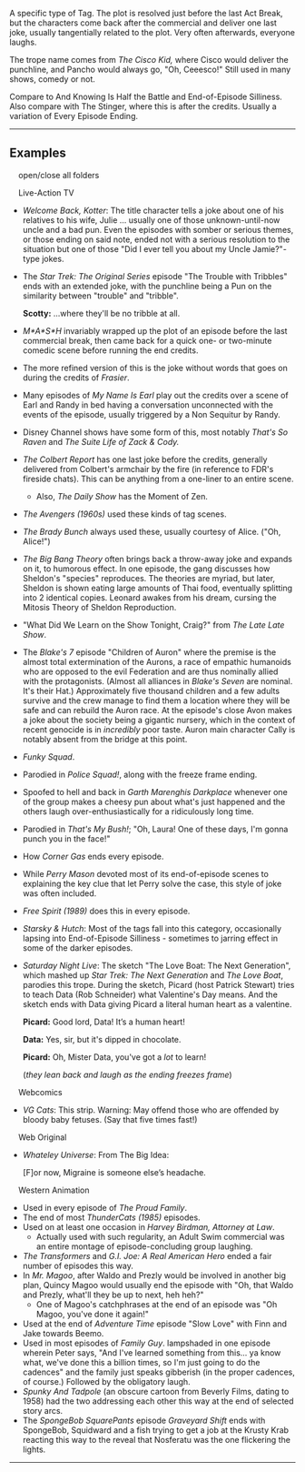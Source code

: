 A specific type of Tag. The plot is resolved just before the last Act Break, but the characters come back after the commercial and deliver one last joke, usually tangentially related to the plot. Very often afterwards, everyone laughs.

The trope name comes from _The Cisco Kid,_ where Cisco would deliver the punchline, and Pancho would always go, "Oh, Ceeesco!" Still used in many shows, comedy or not.

Compare to And Knowing Is Half the Battle and End-of-Episode Silliness. Also compare with The Stinger, where this is after the credits. Usually a variation of Every Episode Ending.

___

## Examples

    open/close all folders 

    Live-Action TV 

-   _Welcome Back, Kotter_: The title character tells a joke about one of his relatives to his wife, Julie ... usually one of those unknown-until-now uncle and a bad pun. Even the episodes with somber or serious themes, or those ending on said note, ended not with a serious resolution to the situation but one of those "Did I ever tell you about my Uncle Jamie?"-type jokes.
-   The _Star Trek: The Original Series_ episode "The Trouble with Tribbles" ends with an extended joke, with the punchline being a Pun on the similarity between "trouble" and "tribble".
    
    **Scotty:** ...where they'll be no tribble at all.
    
-   _M\*A\*S\*H_ invariably wrapped up the plot of an episode before the last commercial break, then came back for a quick one- or two-minute comedic scene before running the end credits.
-   The more refined version of this is the joke without words that goes on during the credits of _Frasier_.
-   Many episodes of _My Name Is Earl_ play out the credits over a scene of Earl and Randy in bed having a conversation unconnected with the events of the episode, usually triggered by a Non Sequitur by Randy.
-   Disney Channel shows have some form of this, most notably _That's So Raven_ and _The Suite Life of Zack & Cody._
-   _The Colbert Report_ has one last joke before the credits, generally delivered from Colbert's armchair by the fire (in reference to FDR's fireside chats). This can be anything from a one-liner to an entire scene.
    -   Also, _The Daily Show_ has the Moment of Zen.
-   _The Avengers (1960s)_ used these kinds of tag scenes.
-   _The Brady Bunch_ always used these, usually courtesy of Alice. ("Oh, Alice!")
-   _The Big Bang Theory_ often brings back a throw-away joke and expands on it, to humorous effect. In one episode, the gang discusses how Sheldon's "species" reproduces. The theories are myriad, but later, Sheldon is shown eating large amounts of Thai food, eventually splitting into 2 identical copies. Leonard awakes from his dream, cursing the Mitosis Theory of Sheldon Reproduction.
-   "What Did We Learn on the Show Tonight, Craig?" from _The Late Late Show_.
-   The _Blake's 7_ episode "Children of Auron" where the premise is the almost total extermination of the Aurons, a race of empathic humanoids who are opposed to the evil Federation and are thus nominally allied with the protagonists. (Almost all alliances in _Blake's Seven_ are nominal. It's their Hat.) Approximately five thousand children and a few adults survive and the crew manage to find them a location where they will be safe and can rebuild the Auron race. At the episode's close Avon makes a joke about the society being a gigantic nursery, which in the context of recent genocide is in _incredibly_ poor taste. Auron main character Cally is notably absent from the bridge at this point.
-   _Funky Squad_.
-   Parodied in _Police Squad!_, along with the freeze frame ending.
-   Spoofed to hell and back in _Garth Marenghis Darkplace_ whenever one of the group makes a cheesy pun about what's just happened and the others laugh over-enthusiastically for a ridiculously long time.
-   Parodied in _That's My Bush!_; "Oh, Laura! One of these days, I'm gonna punch you in the face!"
-   How _Corner Gas_ ends every episode.
-   While _Perry Mason_ devoted most of its end-of-episode scenes to explaining the key clue that let Perry solve the case, this style of joke was often included.
-   _Free Spirit (1989)_ does this in every episode.
-   _Starsky & Hutch_: Most of the tags fall into this category, occasionally lapsing into End-of-Episode Silliness - sometimes to jarring effect in some of the darker episodes.
-   _Saturday Night Live_: The sketch "The Love Boat: The Next Generation", which mashed up _Star Trek: The Next Generation_ and _The Love Boat_, parodies this trope. During the sketch, Picard (host Patrick Stewart) tries to teach Data (Rob Schneider) what Valentine's Day means. And the sketch ends with Data giving Picard a literal human heart as a valentine.
    
    **Picard:** Good lord, Data! It’s a human heart!
    
    **Data:** Yes, sir, but it's dipped in chocolate.
    
    **Picard:** Oh, Mister Data, you've got a _lot_ to learn!
    
    (_they lean back and laugh as the ending freezes frame_)
    

    Webcomics 

-   _VG Cats_: This strip. Warning: May offend those who are offended by bloody baby fetuses. (Say that five times fast!)

    Web Original 

-   _Whateley Universe_: From The Big Idea:
    
    \[F\]or now, Migraine is someone else’s headache.
    

    Western Animation 

-   Used in every episode of _The Proud Family_.
-   The end of most _ThunderCats (1985)_ episodes.
-   Used on at least one occasion in _Harvey Birdman, Attorney at Law_.
    -   Actually used with such regularity, an Adult Swim commercial was an entire montage of episode-concluding group laughing.
-   _The Transformers_ and _G.I. Joe: A Real American Hero_ ended a fair number of episodes this way.
-   In _Mr. Magoo_, after Waldo and Prezly would be involved in another big plan, Quincy Magoo would usually end the episode with "Oh, that Waldo and Prezly, what'll they be up to next, heh heh?"
    -   One of Magoo's catchphrases at the end of an episode was "Oh Magoo, you've done it again!"
-   Used at the end of _Adventure Time_ episode "Slow Love" with Finn and Jake towards Beemo.
-   Used in most episodes of _Family Guy_. lampshaded in one episode wherein Peter says, "And I've learned something from this... ya know what, we've done this a billion times, so I'm just going to do the cadences" and the family just speaks gibberish (in the proper cadences, of course.) Followed by the obligatory laugh.
-   _Spunky And Tadpole_ (an obscure cartoon from Beverly Films, dating to 1958) had the two addressing each other this way at the end of selected story arcs.
-   The _SpongeBob SquarePants_ episode _Graveyard Shift_ ends with SpongeBob, Squidward and a fish trying to get a job at the Krusty Krab reacting this way to the reveal that Nosferatu was the one flickering the lights.

___